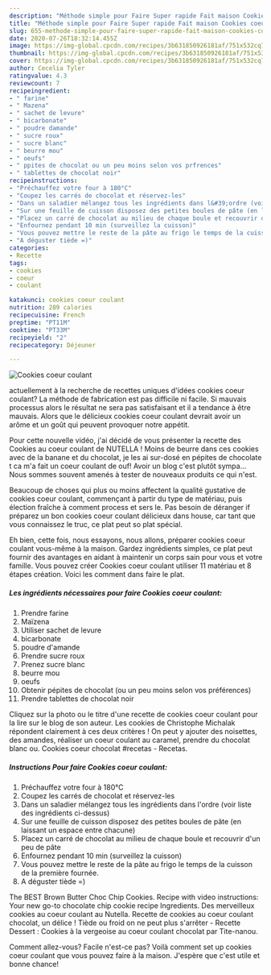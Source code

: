 ```yaml
---
description: "Méthode simple pour Faire Super rapide Fait maison Cookies coeur coulant"
title: "Méthode simple pour Faire Super rapide Fait maison Cookies coeur coulant"
slug: 655-methode-simple-pour-faire-super-rapide-fait-maison-cookies-coeur-coulant
date: 2020-07-26T18:32:14.455Z
image: https://img-global.cpcdn.com/recipes/3b631850926181af/751x532cq70/cookies-coeur-coulant-photo-principale-de-la-recette.jpg
thumbnail: https://img-global.cpcdn.com/recipes/3b631850926181af/751x532cq70/cookies-coeur-coulant-photo-principale-de-la-recette.jpg
cover: https://img-global.cpcdn.com/recipes/3b631850926181af/751x532cq70/cookies-coeur-coulant-photo-principale-de-la-recette.jpg
author: Cecelia Tyler
ratingvalue: 4.3
reviewcount: 7
recipeingredient:
- " farine"
- " Mazena"
- " sachet de levure"
- " bicarbonate"
- " poudre damande"
- " sucre roux"
- " sucre blanc"
- " beurre mou"
- " oeufs"
- " ppites de chocolat ou un peu moins selon vos prfrences"
- " tablettes de chocolat noir"
recipeinstructions:
- "Préchauffez votre four à 180°C"
- "Coupez les carrés de chocolat et réservez-les"
- "Dans un saladier mélangez tous les ingrédients dans l&#39;ordre (voir liste des ingrédients ci-dessus)"
- "Sur une feuille de cuisson disposez des petites boules de pâte (en laissant un espace entre chacune)"
- "Placez un carré de chocolat au milieu de chaque boule et recouvrir d&#39;un peu de pâte"
- "Enfournez pendant 10 min (surveillez la cuisson)"
- "Vous pouvez mettre le reste de la pâte au frigo le temps de la cuisson de la première fournée."
- "A déguster tiède =)"
categories:
- Recette
tags:
- cookies
- coeur
- coulant

katakunci: cookies coeur coulant 
nutrition: 289 calories
recipecuisine: French
preptime: "PT11M"
cooktime: "PT33M"
recipeyield: "2"
recipecategory: Déjeuner

---
```



![Cookies coeur coulant](https://img-global.cpcdn.com/recipes/3b631850926181af/751x532cq70/cookies-coeur-coulant-photo-principale-de-la-recette.jpg)

actuellement à la recherche de recettes uniques d'idées cookies coeur coulant? La méthode de fabrication est pas difficile ni facile. Si mauvais processus alors le résultat ne sera pas satisfaisant et il a tendance à être mauvais. Alors que le délicieux cookies coeur coulant devrait avoir un arôme et un goût qui peuvent provoquer notre appétit.

Pour cette nouvelle vidéo, j&#39;ai décidé de vous présenter la recette des Cookies au coeur coulant de NUTELLA ! Moins de beurre dans ces cookies avec de la banane et du chocolat, je les ai sur-dosé en pépites de chocolate t ca m&#39;a fait un coeur coulant de ouf! Avoir un blog c&#39;est plutôt sympa… Nous sommes souvent amenés à tester de nouveaux produits ce qui n&#39;est.

Beaucoup de choses qui plus ou moins affectent la qualité gustative de cookies coeur coulant, commençant à partir du type de matériau, puis élection fraîche à comment process et sers le. Pas besoin de déranger if préparez un bon cookies coeur coulant délicieux dans house, car tant que vous connaissez le truc, ce plat peut so plat spécial.


Eh bien, cette fois, nous essayons, nous allons, préparer cookies coeur coulant vous-même à la maison. Gardez ingrédients simples, ce plat peut fournir des avantages en aidant à maintenir un corps sain pour vous et votre famille. Vous pouvez créer Cookies coeur coulant utiliser 11 matériau et 8 étapes création. Voici les comment dans faire le plat.

<!--inarticleads1-->

##### Les ingrédients nécessaires pour faire Cookies coeur coulant:

1. Prendre  farine
1.   Maïzena
1. Utiliser  sachet de levure
1.   bicarbonate
1.   poudre d&#39;amande
1. Prendre  sucre roux
1. Prenez  sucre blanc
1.   beurre mou
1.   oeufs
1. Obtenir  pépites de chocolat (ou un peu moins selon vos préférences)
1. Prendre  tablettes de chocolat noir


Cliquez sur la photo ou le titre d&#39;une recette de cookies coeur coulant pour la lire sur le blog de son auteur. Les cookies de Christophe Michalak répondent clairement à ces deux critères ! On peut y ajouter des noisettes, des amandes, réaliser un coeur coulant au caramel, prendre du chocolat blanc ou. Cookies coeur chocolat #recetas - Recetas. 

<!--inarticleads2-->

##### Instructions Pour faire Cookies coeur coulant:

1. Préchauffez votre four à 180°C
1. Coupez les carrés de chocolat et réservez-les
1. Dans un saladier mélangez tous les ingrédients dans l&#39;ordre (voir liste des ingrédients ci-dessus)
1. Sur une feuille de cuisson disposez des petites boules de pâte (en laissant un espace entre chacune)
1. Placez un carré de chocolat au milieu de chaque boule et recouvrir d&#39;un peu de pâte
1. Enfournez pendant 10 min (surveillez la cuisson)
1. Vous pouvez mettre le reste de la pâte au frigo le temps de la cuisson de la première fournée.
1. A déguster tiède =)


The BEST Brown Butter Choc Chip Cookies. Recipe with video instructions: Your new go-to chocolate chip cookie recipe Ingredients. Des merveilleux cookies au coeur coulant au Nutella. Recette de cookies au coeur coulant chocolat, un délice ! Tiède ou froid on ne peut plus s&#39;arrêter - Recette Dessert : Cookies à la vergeoise au coeur coulant chocolat par Tite-nanou. 


Comment allez-vous? Facile n'est-ce pas? Voilà comment set up cookies coeur coulant que vous pouvez faire à la maison. J'espère que c'est utile et bonne chance!
